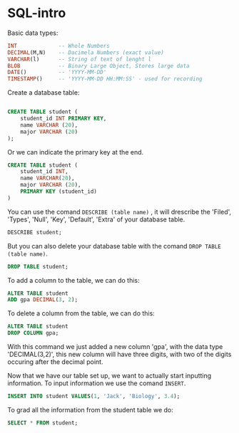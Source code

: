 # SQL-intro

Basic data types:

```sql
INT             -- Whole Numbers
DECIMAL(M,N)    -- Dacimela Numbers (exact value)
VARCHAR(l)      -- String of text of lenght l
BLOB            -- Binary Large Object, Stores large data
DATE()          -- 'YYYY-MM-DD'
TIMESTAMP()     -- 'YYYY-MM-DD HH:MM:SS' - used for recording
```

Create a database table:

```sql

CREATE TABLE student (
    student_id INT PRIMARY KEY,
    name VARCHAR (20),
    major VARCHAR (20)
);
```

Or we can indicate the primary key at the end.
```sql
CREATE TABLE student (
    student_id INT,
    name VARCHAR(20),
    major VARCHAR (20),
    PRIMARY KEY (student_id)
)
```

You can use the comand `DESCRIBE (table name)` , it will drescribe the 'Filed', 'Types', 'Null', 'Key', 'Default', 'Extra' of your database table.

```sql
DESCRIBE student;
```

But you can also delete your database table with the comand `DROP TABLE (table name)`.

```sql
DROP TABLE student;
```

To add a column to the table, we can do this:

```sql
ALTER TABLE student
ADD gpa DECIMAL(3, 2);
```

To delete a column from the table, we can do this:

```sql
ALTER TABLE student
DROP COLUMN gpa;
```

With this command we just added a new column 'gpa', with the data type 'DECIMAL(3,2)', this new column will have three digits, with two of the digits occuring after the decimal point.


Now that we have our table set up, we want to actually start inputting information. To input information we use the comand `INSERT`.

```sql
INSERT INTO student VALUES(1, 'Jack', 'Biology', 3.4);
```

To grad all the information from the student table we do:

```sql
SELECT * FROM student;
```
